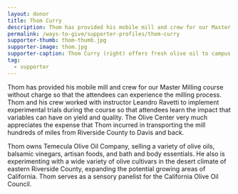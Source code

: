 ```yaml
---
layout: donor
title: Thom Curry
description: Thom has provided his mobile mill and crew for our Master Milling course without charge so that the attendees can experience the milling process.
permalink: /ways-to-give/supporter-profiles/thom-curry
supporter-thumb: thom-thumb.jpg
supporter-image: thom.jpg
supporter-caption: Thom Curry (right) offers fresh olive oil to campus officials.
tag:
  - supporter
---
```

Thom has provided his mobile mill and crew for our Master Milling course without charge so that the attendees can experience the milling process. Thom and his crew worked with instructor Leandro Ravetti to implement experimental trials during the course so that attendees learn the impact that variables can have on yield and quality. The Olive Center very much appreciates the expense that Thom incurred in transporting the mill hundreds of miles from Riverside County to Davis and back.

Thom owns Temecula Olive Oil Company, selling a variety of olive oils, balsamic vinegars, artisan foods, and bath and body essentials. He also is experimenting with a wide variety of olive cultivars in the desert climate of eastern Riverside County, expanding the potential growing areas of California. Thom serves as a sensory panelist for the California Olive Oil Council.
